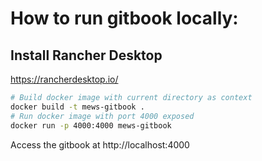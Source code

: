 # How to run gitbook locally:

## Install Rancher Desktop
https://rancherdesktop.io/

```bash
# Build docker image with current directory as context
docker build -t mews-gitbook .
# Run docker image with port 4000 exposed
docker run -p 4000:4000 mews-gitbook
```

Access the gitbook at http://localhost:4000
